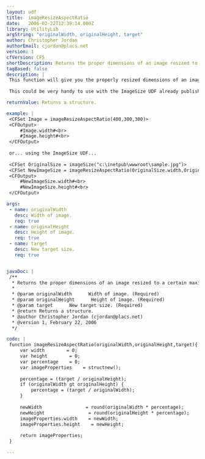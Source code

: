 ```yaml
---
layout: udf
title:  imageResizeAspectRatio
date:   2006-02-22T12:39:14.000Z
library: UtilityLib
argString: "originalWidth, originalHeight, target"
author: Christopher Jordan
authorEmail: cjordan@placs.net
version: 1
cfVersion: CF5
shortDescription: Returns the proper dimensions of an image resized to a certain maximum size.
tagBased: false
description: |
 This function will give you the properly resized dimensions of an image. In other words, you give it the original dimensions, the new maximum size, and the UDF returns the new size numbers while maintaining the aspect ratio.
 
 This could be very handy to use with the ImageSize UDF already published on CFLib.org which returns an image's width and height.

returnValue: Returns a structure.

example: |
 <CFSet Image = imageResizeAspectRatio(400,300,300)>
 <CFOutput>
     #Image.width#<br>
     #Image.height#<br>
 </CFOutput>
 
 or... using the ImageSize UDF...
 
 <CFSet OriginalSize = imageSize("c:\inetpub\wwwroot\sample.jpg")>
 <CFSet NewImageSize = imageResizeAspectRatio(OriginalSize.width,OriginalSize.height,150)>
 <CFOutput>
     #NewImageSize.width#<br>
     #NewImageSize.height#<br>
 </CFOutput>

args:
 - name: originalWidth
   desc: Width of image.
   req: true
 - name: originalHeight
   desc: Height of image.
   req: true
 - name: target
   desc: New target size.
   req: true


javaDoc: |
 /**
  * Returns the proper dimensions of an image resized to a certain maximum size.
  * 
  * @param originalWidth      Width of image. (Required)
  * @param originalHeight      Height of image. (Required)
  * @param target      New target size. (Required)
  * @return Returns a structure. 
  * @author Christopher Jordan (cjordan@placs.net) 
  * @version 1, February 22, 2006 
  */

code: |
 function imageResizeAspectRatio(originalWidth,originalHeight,target){
     var width        = 0;
     var height        = 0;
     var percentage    = 0;
     var imageProperties    = structnew();
 
     percentage = (target / originalHeight);
     if (originalWidth gt originalHeight) { 
         percentage = (target / originalWidth);
     }
     
     newWidth                = round(originalWidth * percentage);
     newHeight                = round(originalHeight * percentage);
     imageProperties.width    = newWidth;
     imageProperties.height    = newHeight;
     
     return imageProperties;        
 }

---
```


